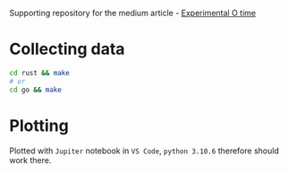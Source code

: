 Supporting repository for the medium article - [Experimental O time](https://medium.com/@artsiom.miksiuk/experimental-o-time-9f8429c3f2dc#22aa-3a359fe82b04)

# Collecting data

```bash
cd rust && make
# or
cd go && make
```

# Plotting

Plotted with `Jupiter` notebook in `VS Code`, `python 3.10.6` therefore should work there.
